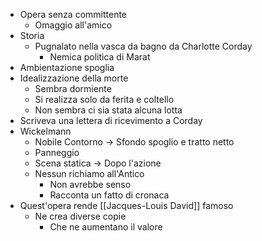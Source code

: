 - Opera senza committente
	- Omaggio all'amico
- Storia
	- Pugnalato nella vasca da bagno da Charlotte Corday
		- Nemica politica di Marat
- Ambientazione spoglia
- Idealizzazione della morte
	- Sembra dormiente
	- Si realizza solo da ferita e coltello
	- Non sembra ci sia stata alcuna lotta
- Scriveva una lettera di ricevimento a Corday
- Wickelmann
	- Nobile Contorno -> Sfondo spoglio e tratto netto
	- Panneggio
	- Scena statica -> Dopo l'azione
	- Nessun richiamo all'Antico
		- Non avrebbe senso
		- Racconta un fatto di cronaca
- Quest'opera rende [[Jacques-Louis David]] famoso
	- Ne crea diverse copie
		- Che ne aumentano il valore